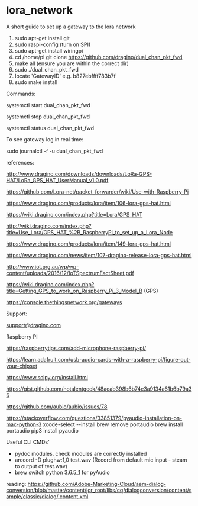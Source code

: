 # lora_network

A short guide to set up a gateway to the lora network 

1. sudo apt-get install git
2. sudo raspi-config (turn on SPI)
3. sudo apt-get install wiringpi
4. cd /home/pi git clone https://github.com/dragino/dual_chan_pkt_fwd
5. make all (ensure you are within the correct dir)
6. sudo ./dual_chan_pkt_fwd
7. locate 'GatewayID' e.g. b827ebffff783b7f
8. sudo make install

Commands:

systemctl start dual_chan_pkt_fwd

systemctl stop dual_chan_pkt_fwd

systemctl status dual_chan_pkt_fwd

To see gateway log in real time:

sudo journalctl -f -u dual_chan_pkt_fwd

references:

http://www.dragino.com/downloads/downloads/LoRa-GPS-HAT/LoRa_GPS_HAT_UserManual_v1.0.pdf

https://github.com/Lora-net/packet_forwarder/wiki/Use-with-Raspberry-Pi

https://www.dragino.com/products/lora/item/106-lora-gps-hat.html

https://wiki.dragino.com/index.php?title=Lora/GPS_HAT

http://wiki.dragino.com/index.php?title=Use_Lora/GPS_HAT_%2B_RaspberryPi_to_set_up_a_Lora_Node

https://www.dragino.com/products/lora/item/149-lora-gps-hat.html

https://www.dragino.com/news/item/107-dragino-release-lora-gps-hat.html

http://www.iot.org.au/wp/wp-content/uploads/2016/12/IoTSpectrumFactSheet.pdf

https://wiki.dragino.com/index.php?title=Getting_GPS_to_work_on_Raspberry_Pi_3_Model_B (GPS)

https://console.thethingsnetwork.org/gateways

Support:

support@dragino.com

Raspberry PI

https://raspberrytips.com/add-microphone-raspberry-pi/

https://learn.adafruit.com/usb-audio-cards-with-a-raspberry-pi/figure-out-your-chipset

https://www.scipy.org/install.html

https://gist.github.com/notalentgeek/48aeab398b6b74e3a9134a61b6b79a36

https://github.com/aubio/aubio/issues/78

https://stackoverflow.com/questions/33851379/pyaudio-installation-on-mac-python-3
xcode-select --install
brew remove portaudio
brew install portaudio
pip3 install pyaudio

Useful CLI CMDs'

- pydoc modules, check modules are correctly installed
- arecord -D plughw:1,0 test.wav (Record from default mic input - steam to output of test.wav)
- brew switch python 3.6.5_1 for pyAudio

reading: https://github.com/Adobe-Marketing-Cloud/aem-dialog-conversion/blob/master/content/jcr_root/libs/cq/dialogconversion/content/sample/classic/dialog/.content.xml
